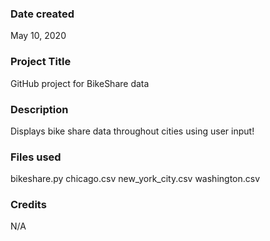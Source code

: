 ### Date created
May 10, 2020

### Project Title
GitHub project for BikeShare data

### Description
Displays bike share data throughout cities using user input!

### Files used
bikeshare.py
chicago.csv
new_york_city.csv
washington.csv

### Credits
N/A
